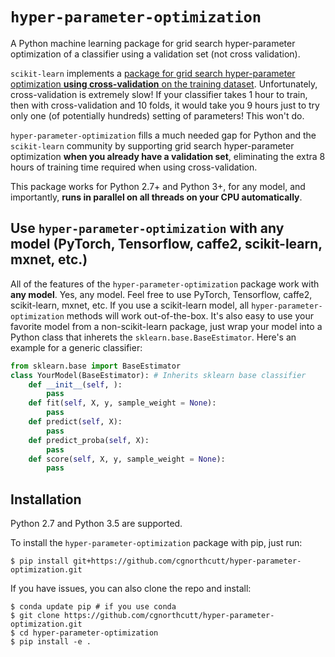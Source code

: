 # `hyper-parameter-optimization`
A Python machine learning package for grid search hyper-parameter optimization of a classifier using a validation set (not cross validation).

`scikit-learn` implements a [package for grid search hyper-parameter optimization **using cross-validation** on the training dataset](http://scikit-learn.org/stable/modules/generated/sklearn.model_selection.GridSearchCV.html#sklearn.model_selection.GridSearchCV). Unfortunately, cross-validation is extremely slow! If your classifier takes 1 hour to train, then with cross-validation and 10 folds, it would take you 9 hours just to try only one (of potentially hundreds) setting of parameters! This won't do.

`hyper-parameter-optimization` fills a much needed gap for Python and the `scikit-learn` community by supporting grid search hyper-parameter optimization **when you already have a validation set**, eliminating the extra 8 hours of training time required when using cross-validation. 

This package works for Python 2.7+ and Python 3+, for any model, and importantly, **runs in parallel on all threads on your CPU automatically**.

## Use `hyper-parameter-optimization` with any model (PyTorch, Tensorflow, caffe2, scikit-learn, mxnet, etc.)
All of the features of the `hyper-parameter-optimization` package work with **any model**. Yes, any model. Feel free to use PyTorch, Tensorflow, caffe2, scikit-learn, mxnet, etc. If you use a scikit-learn model, all `hyper-parameter-optimization` methods will work out-of-the-box. It's also easy to use your favorite model from a non-scikit-learn package, just wrap your model into a Python class that inherets the `sklearn.base.BaseEstimator`. Here's an example for a generic classifier:
```python
from sklearn.base import BaseEstimator
class YourModel(BaseEstimator): # Inherits sklearn base classifier
    def __init__(self, ):
        pass
    def fit(self, X, y, sample_weight = None):
        pass
    def predict(self, X):
        pass
    def predict_proba(self, X):
        pass
    def score(self, X, y, sample_weight = None):
        pass
```

## Installation

Python 2.7 and Python 3.5 are supported.

To install the `hyper-parameter-optimization` package with pip, just run:

```
$ pip install git+https://github.com/cgnorthcutt/hyper-parameter-optimization.git
```

If you have issues, you can also clone the repo and install:

```
$ conda update pip # if you use conda
$ git clone https://github.com/cgnorthcutt/hyper-parameter-optimization.git
$ cd hyper-parameter-optimization
$ pip install -e .
```

